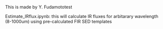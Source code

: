 This is made by Y. Fudamototest

Estimate_IRflux.ipynb: this will calculate IR fluxes for arbitarary wavelength (8-1000um) using pre-calculated FIR SED templates
